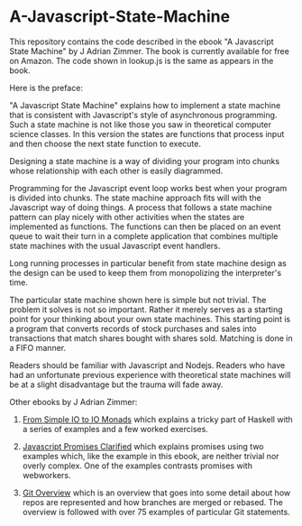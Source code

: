 # A-Javascript-State-Machine

This repository contains the code described in the ebook "A Javascript State Machine" by J Adrian Zimmer.  The book is currently available for free on Amazon.  The code shown in lookup.js is the same as appears in the book.

Here is the preface:

"A Javascript State Machine" explains how to implement a state machine that is consistent with Javascript's style of asynchronous programming.
Such a state machine is not like those you saw in  theoretical computer science classes.  In this version the states are functions that process input and then choose the next state function to execute.

Designing a state machine is a way of dividing your program into chunks whose relationship with each other is easily diagrammed.

Programming for the Javascript event loop works best when your program is divided into chunks.  The state machine approach fits will with the Javascript way of doing things.   A process that follows a state machine pattern can play nicely with other activities when the states are implemented as functions.  The functions can then be placed on an event queue to wait their turn in a complete application that combines multiple state machines with the usual Javascript event handlers.

Long running processes in particular benefit from state machine design as the design can be used to keep them from monopolizing the interpreter's time.   

The particular state machine shown here is simple but not trivial.  The problem it solves is not so important.  Rather it merely serves as a starting point for your thinking about your own state machines.  This starting point is a program that converts records of stock purchases and sales into transactions that match shares bought with shares sold.  Matching is done in a FIFO manner.

Readers should be familiar with Javascript and Nodejs.  Readers who have had an unfortunate previous experience with theoretical state machines will be at a slight disadvantage but the trauma will fade away.

Other ebooks by J Adrian Zimmer:


1. [From Simple IO to IO Monads](https://www.amazon.com/Simple-IO-Monad-Transformers-ebook/dp/B00KN6XZ1M/) which explains a tricky
part of Haskell with a series of examples and a few worked exercises.

2. [Javascript Promises Clarified](https://www.amazon.com/Javascript-Promises-Clarified-Adrian-Zimmer-ebook/dp/B01MZ6WYHJ/) which explains promises
using two examples which, like the example in this ebook, are neither trivial nor overly complex.  One of the examples contrasts promises with webworkers.

3. [Git Overview](https://www.amazon.com/Git-Overview-Incantations-Adrian-Zimmer-ebook/dp/B01GLSD1JG/) which is an overview that goes into some detail about how repos
are represented and how branches are merged or rebased.  The overview is followed with over 75 examples of particular Git statements.

